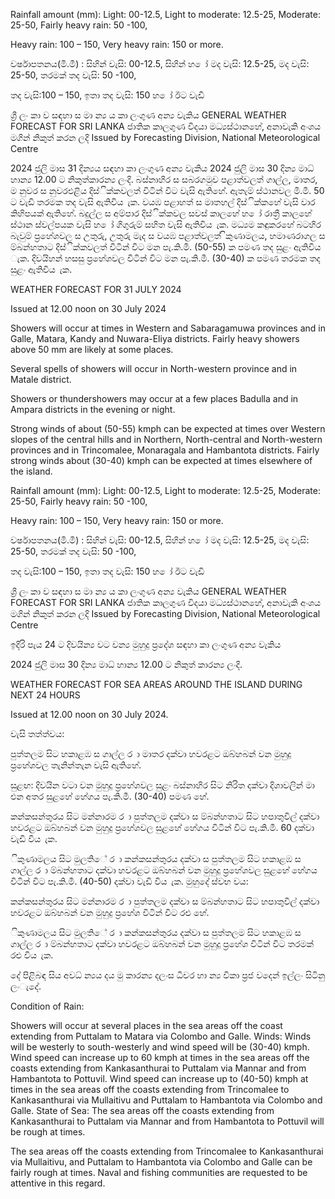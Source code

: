 Rainfall amount (mm): Light: 00-12.5, Light to moderate: 12.5-25, Moderate: 25-50, Fairly heavy rain: 50 -100,

Heavy rain: 100 – 150, Very heavy rain: 150 or more.

වර්ෂාපතනය(මි.මී) : සිහින් වැසි: 00-12.5, සිහින් හ ෝ මද වැසි: 12.5-25, මද වැසි: 25-50, තරමක් තද වැසි: 50 -100,

තද වැසි:100 – 150, ඉතා තද වැසි: 150 හ ෝ ඊට වැඩි

ශ්‍රී ලං කා ව සඳහා ස මා න්‍ය ය කා ලංගුණ අන්‍ය වැකිය GENERAL WEATHER FORECAST FOR SRI LANKA ජාතික කාලගුණ විදයා මධ්‍යස්ථානහේ, අනාවැකි අංශය මගින් නිකුත් කරන ලදි Issued by Forecasting Division, National Meteorological Centre

2024 ජුලි මාස 31 දින්‍යය සඳහා කා ලංගුණ අන්‍ය වැකිය 2024 ජුලි මාස 30 දින්‍ය මාධ්‍ හාන්‍ය 12.00 ට නිකුත්කාරන්‍ය ලංදි. බස්නාහිර ස සබරගමුව පළාත්වලත් ගාල්ල, මාතර, ම නුවර ස නුවරඑළිය දිස්ික්කවලත් විටින් විට වැසි ඇතිහේ. ඇතැම් ස්ථානවල මි.මී. 50 ට වැඩි තරමක තද වැසි ඇතිවිය ැක. වයඹ පළාහත් ස මාතහල් දිස්ික්කහේ වැසි වාර කිහිපයක් ඇතිහේ. බදුල්ල ස අම්පාර දිස්ික්කවල සවස් කාලහේ හ ෝ රාත්‍රී කාලහේ ස්ථාන ස්වල්පයක වැසි හ ෝ ගිගුරුම් සහිත වැසි ඇතිවිය ැක. මධ්‍යම කඳුකරහේ බටහිර බැවුම් ප්‍රහේශවල ස උතුරු, උතුරු මැද ස වයඹ පළාත්වලත් ිකුණාමලය, හමාණරාගල ස ම්බන්හතාට දිස්ික්කවලත් විටින් විට මන පැ.කි.මී. (50-55) ක පමණ තද සුළං ඇතිවිය ැක. දිවයිහන් හසසු ප්‍රහේශවල විටින් විට මන පැ.කි.මී. (30-40) ක පමණ තරමක තද සුළං ඇතිවිය ැක.

WEATHER FORECAST FOR 31 JULY 2024

Issued at 12.00 noon on 30 July 2024

Showers will occur at times in Western and Sabaragamuwa provinces and in Galle, Matara, Kandy and Nuwara-Eliya districts. Fairly heavy showers above 50 mm are likely at some places.

Several spells of showers will occur in North-western province and in Matale district.

Showers or thundershowers may occur at a few places Badulla and in Ampara districts in the evening or night.

Strong winds of about (50-55) kmph can be expected at times over Western slopes of the central hills and in Northern, North-central and North-western provinces and in Trincomalee, Monaragala and Hambantota districts. Fairly strong winds about (30-40) kmph can be expected at times elsewhere of the island.

Rainfall amount (mm): Light: 00-12.5, Light to moderate: 12.5-25, Moderate: 25-50, Fairly heavy rain: 50 -100,

Heavy rain: 100 – 150, Very heavy rain: 150 or more.

වර්ෂාපතනය(මි.මී) : සිහින් වැසි: 00-12.5, සිහින් හ ෝ මද වැසි: 12.5-25, මද වැසි: 25-50, තරමක් තද වැසි: 50 -100,

තද වැසි:100 – 150, ඉතා තද වැසි: 150 හ ෝ ඊට වැඩි

ශ්‍රී ලං කා ව සඳහා ස මා න්‍ය ය කා ලංගුණ අන්‍ය වැකිය GENERAL WEATHER FORECAST FOR SRI LANKA ජාතික කාලගුණ විදයා මධ්‍යස්ථානහේ, අනාවැකි අංශය මගින් නිකුත් කරන ලදි Issued by Forecasting Division, National Meteorological Centre

ඉදිරි පැය 24 ට දිවයින්‍ය වට වන්‍ය මුහුදු ප්‍රදේශ සඳහා කා ලංගුණ අන්‍ය වැකිය

2024 ජුලි මාස 30 දින්‍ය මාධ්‍ හාන්‍ය 12.00 ට නිකුත් කාරන්‍ය ලංදි.

WEATHER FORECAST FOR SEA AREAS AROUND THE ISLAND DURING NEXT 24 HOURS

Issued at 12.00 noon on 30 July 2024.

වැසි තත්ත්වය:

පුත්තලම සිට හකාළඹ ස ගාල්ල ර ා මාතර දක්වා හවරළට ඔබ්හබන් වන මුහුදු ප්‍රහේශවල තැනින්තැන වැසි ඇතිහේ.

සුළඟ: දිවයින වටා වන මුහුදු ප්‍රහේශවල සුළං බස්නාහිර සිට නිරිත දක්වා දිශාවලින් මා එන අතර සුළහේ හේගය පැ.කි.මී. (30-40) පමණ හේ.

කන්කසන්තුරය සිට මන්නාරම ර ා පුත්තලම දක්වා ස ම්බන්හතාට සිට හපාතුවිල් දක්වා හවරළට ඔබ්හබන් වන මුහුදු ප්‍රහේශවල සුළහේ හේගය විටින් විට පැ.කි.මී. 60 දක්වා වැඩි විය ැක.

ිකුණාමලය සිට මුලතිේ ර ා කන්කසන්තුරය දක්වා ස පුත්තලම සිට හකාළඹ ස ගාල්ල ර ා ම්බන්හතාට දක්වා හවරළට ඔබ්හබන් වන මුහුදු ප්‍රහේශවල සුළහේ හේගය විටින් විට පැ.කි.මී. (40-50) දක්වා වැඩි විය ැක. මුහුදේ ස්වභ වය:

කන්කසන්තුරය සිට මන්නාරම ර ා පුත්තලම දක්වා ස ම්බන්හතාට සිට හපාතුවිල් දක්වා හවරළට ඔබ්හබන් වන මුහුදු ප්‍රහේශ විටින් විට රළු හේ.

ිකුණාමලය සිට මුලතිේ ර ා කන්කසන්තුරය දක්වා ස පුත්තලම සිට හකාළඹ ස ගාල්ල ර ා ම්බන්හතාට දක්වා හවරළට ඔබ්හබන් වන මුහුදු ප්‍රහේශ විටින් විට තරමක් රළු විය ැක.

දේ පිළිබඳ සිය අවධ්‍ න්‍යය දය මු කාරන්‍ය දලංස ධීවර හා න්‍ය විකා ප්‍රජ වදෙන් ඉල්ලං සිටිනු ලංැදේ.

Condition of Rain:

Showers will occur at several places in the sea areas off the coast extending from Puttalam to Matara via Colombo and Galle. Winds: Winds will be westerly to south-westerly and wind speed will be (30-40) kmph. Wind speed can increase up to 60 kmph at times in the sea areas off the coasts extending from Kankasanthurai to Puttalam via Mannar and from Hambantota to Pottuvil. Wind speed can increase up to (40-50) kmph at times in the sea areas off the coasts extending from Trincomalee to Kankasanthurai via Mullaitivu and Puttalam to Hambantota via Colombo and Galle. State of Sea: The sea areas off the coasts extending from Kankasanthurai to Puttalam via Mannar and from Hambantota to Pottuvil will be rough at times.

The sea areas off the coasts extending from Trincomalee to Kankasanthurai via Mullaitivu, and Puttalam to Hambantota via Colombo and Galle can be fairly rough at times. Naval and fishing communities are requested to be attentive in this regard.